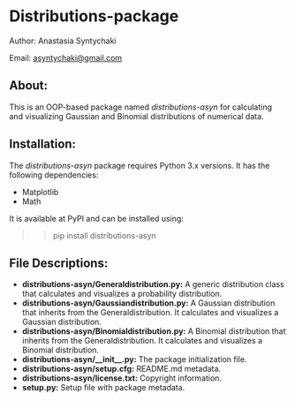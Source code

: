 # Distributions-package

Author: Anastasia Syntychaki

Email: asyntychaki@gmail.com

## About:
This is an OOP-based package named <i>distributions-asyn</i> for calculating and visualizing Gaussian and Binomial distributions of numerical data.

## Installation:
The <i>distributions-asyn</i> package requires Python 3.x versions. It has the following dependencies:

* Matplotlib
* Math

It is available at PyPI and can be installed using:
>> pip install distributions-asyn


## File Descriptions:
* <b>distributions-asyn/Generaldistribution.py:</b> A generic distribution class that calculates and visualizes a probability distribution.
* <b>distributions-asyn/Gaussiandistribution.py:</b> A Gaussian distribution that inherits from the Generaldistribution. It calculates and visualizes a Gaussian distribution.
* <b>distributions-asyn/Binomialdistribution.py:</b> A Binomial distribution that inherits from the Generaldistribution. It calculates and visualizes a Binomial distribution.
* <b>distributions-asyn/\_\_init\_\_.py:</b> The package initialization file.
* <b>distributions-asyn/setup.cfg:</b> README.md metadata.
* <b>distributions-asyn/license.txt:</b> Copyright information.
* <b>setup.py:</b> Setup file with package metadata.
